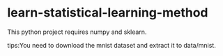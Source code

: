 # learn-statistical-learning-method

This python project requires numpy and sklearn.

tips:You need to download the mnist dataset and extract it to data/mnist.